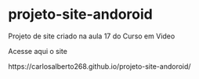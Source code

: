 # projeto-site-andoroid
Projeto de site criado na aula 17 do Curso em Video
<p> Acesse aqui o site</p>
https://carlosalberto268.github.io/projeto-site-andoroid/
